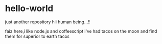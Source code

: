 # hello-world
just another repository
hii human being...!!

faiz here,i like node.js and coffeescript
i've had tacos on the moon and find them for superior to earth tacos
